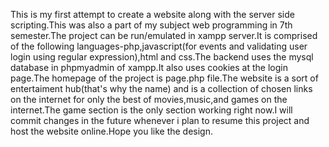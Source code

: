 This is my first attempt to create a website along with the server side scripting.This was also a part of my subject web programming in 7th semester.The project can be run/emulated in xampp server.It is comprised of the following languages-php,javascript(for events and validating user login using regular expression),html and css.The backend uses the mysql database in phpmyadmin of xampp.It also uses cookies at the login page.The homepage of the project is page.php file.The website is a sort of entertaiment hub(that's why the name) and is a collection of chosen links on the internet for only the best of movies,music,and games on the internet.The game section is the only section working right now.I will commit changes in the future whenever i plan to resume this project and host the website online.Hope you like the design.
